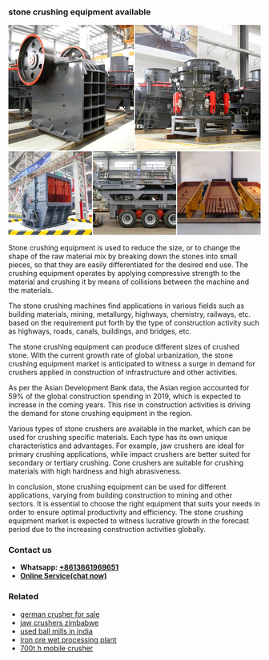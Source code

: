 <h3>stone crushing equipment available</h3><img src='1708663703.jpg' alt=''><p>Stone crushing equipment is used to reduce the size, or to change the shape of the raw material mix by breaking down the stones into small pieces, so that they are easily differentiated for the desired end use. The crushing equipment operates by applying compressive strength to the material and crushing it by means of collisions between the machine and the materials.</p><p>The stone crushing machines find applications in various fields such as building materials, mining, metallurgy, highways, chemistry, railways, etc. based on the requirement put forth by the type of construction activity such as highways, roads, canals, buildings, and bridges, etc.</p><p>The stone crushing equipment can produce different sizes of crushed stone. With the current growth rate of global urbanization, the stone crushing equipment market is anticipated to witness a surge in demand for crushers applied in construction of infrastructure and other activities.</p><p>As per the Asian Development Bank data, the Asian region accounted for 59% of the global construction spending in 2019, which is expected to increase in the coming years. This rise in construction activities is driving the demand for stone crushing equipment in the region.</p><p>Various types of stone crushers are available in the market, which can be used for crushing specific materials. Each type has its own unique characteristics and advantages. For example, jaw crushers are ideal for primary crushing applications, while impact crushers are better suited for secondary or tertiary crushing. Cone crushers are suitable for crushing materials with high hardness and high abrasiveness.</p><p>In conclusion, stone crushing equipment can be used for different applications, varying from building construction to mining and other sectors. It is essential to choose the right equipment that suits your needs in order to ensure optimal productivity and efficiency. The stone crushing equipment market is expected to witness lucrative growth in the forecast period due to the increasing construction activities globally.</p><h3>Contact us</h3><ul><li><strong>Whatsapp:&nbsp;<a href="https://wa.me/8613661969651">+8613661969651</a></strong></li><li><a href="https://swt.shibang-china.com/?git&amp;zhl&amp;stone crushing equipment available"><strong>Online Service(chat now)</strong></a></li></ul><h3>Related</h3><ul><li><a href='german crusher for sale.md'>german crusher for sale</a></li><li><a href='jaw crushers zimbabwe.md'>jaw crushers zimbabwe</a></li><li><a href='used ball mills in india.md'>used ball mills in india</a></li><li><a href='iron ore wet processing plant.md'>iron ore wet processing plant</a></li><li><a href='700t h mobile crusher.md'>700t h mobile crusher</a></li></ul>